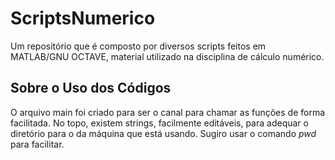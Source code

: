 # ScriptsNumerico
Um repositório que é composto por diversos scripts feitos em MATLAB/GNU OCTAVE, material utilizado na disciplina de cálculo numérico.



## Sobre o Uso dos Códigos

O arquivo main foi criado para ser o canal para chamar as funções de forma facilitada. No topo, existem strings, facilmente editáveis, para adequar o diretório para o da máquina que está usando. Sugiro usar o comando *pwd* para facilitar.
